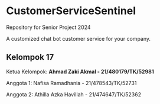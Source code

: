 # CustomerServiceSentinel

Repository for Senior Project 2024

A customized chat bot customer service for your company.

## Kelompok 17
Ketua Kelompok: **Ahmad Zaki Akmal - 21/480179/TK/52981**

Anggota 1: Nafisa Ramadhania - 21/478543/TK/52731

Anggota 2: Athilla Azka Havillah - 21/474647/TK/52362

